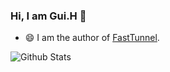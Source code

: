 ### Hi, I am Gui.H 👋

- 😄 I am the author of [FastTunnel](https://github.com/FastTunnel/FastTunnel).
 
![Github Stats](https://github-readme-stats.vercel.app/api?username=springhgui&show_icons=true)
  
